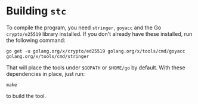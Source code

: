 
# Building `stc`

To compile the program, you need `stringer`, `goyacc` and the Go
`crypto/e25519` library installed.  If you don't already have these
installed, run the following command:

    go get -u golang.org/x/crypto/ed25519 golang.org/x/tools/cmd/goyacc golang.org/x/tools/cmd/stringer

That will place the tools under `$GOPATH` or `$HOME/go` by default.
With these dependencies in place, just run:

    make

to build the tool.
